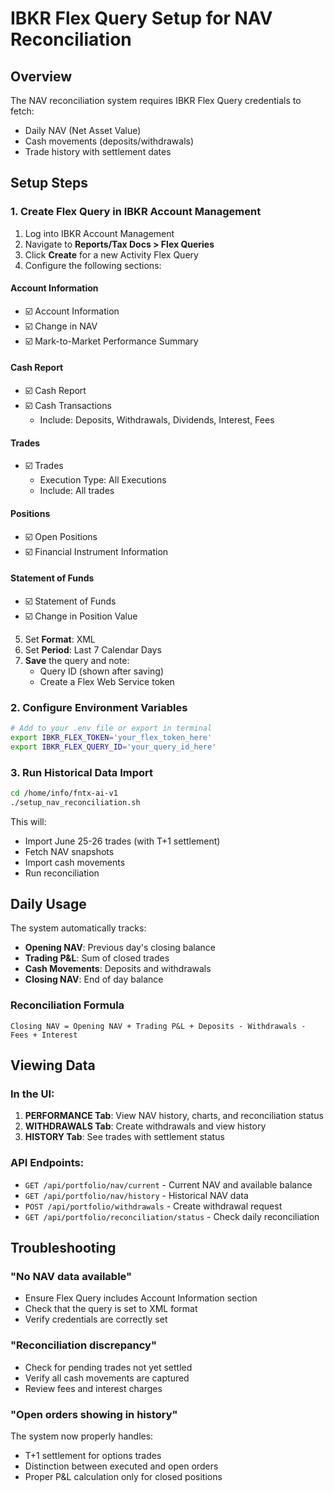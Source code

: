 # IBKR Flex Query Setup for NAV Reconciliation

## Overview
The NAV reconciliation system requires IBKR Flex Query credentials to fetch:
- Daily NAV (Net Asset Value)
- Cash movements (deposits/withdrawals)
- Trade history with settlement dates

## Setup Steps

### 1. Create Flex Query in IBKR Account Management

1. Log into IBKR Account Management
2. Navigate to **Reports/Tax Docs > Flex Queries**
3. Click **Create** for a new Activity Flex Query
4. Configure the following sections:

#### Account Information
- ☑️ Account Information
- ☑️ Change in NAV
- ☑️ Mark-to-Market Performance Summary

#### Cash Report
- ☑️ Cash Report
- ☑️ Cash Transactions
  - Include: Deposits, Withdrawals, Dividends, Interest, Fees

#### Trades
- ☑️ Trades
  - Execution Type: All Executions
  - Include: All trades

#### Positions
- ☑️ Open Positions
- ☑️ Financial Instrument Information

#### Statement of Funds
- ☑️ Statement of Funds
- ☑️ Change in Position Value

5. Set **Format**: XML
6. Set **Period**: Last 7 Calendar Days
7. **Save** the query and note:
   - Query ID (shown after saving)
   - Create a Flex Web Service token

### 2. Configure Environment Variables

```bash
# Add to your .env file or export in terminal
export IBKR_FLEX_TOKEN='your_flex_token_here'
export IBKR_FLEX_QUERY_ID='your_query_id_here'
```

### 3. Run Historical Data Import

```bash
cd /home/info/fntx-ai-v1
./setup_nav_reconciliation.sh
```

This will:
- Import June 25-26 trades (with T+1 settlement)
- Fetch NAV snapshots
- Import cash movements
- Run reconciliation

## Daily Usage

The system automatically tracks:
- **Opening NAV**: Previous day's closing balance
- **Trading P&L**: Sum of closed trades
- **Cash Movements**: Deposits and withdrawals
- **Closing NAV**: End of day balance

### Reconciliation Formula
```
Closing NAV = Opening NAV + Trading P&L + Deposits - Withdrawals - Fees + Interest
```

## Viewing Data

### In the UI:
1. **PERFORMANCE Tab**: View NAV history, charts, and reconciliation status
2. **WITHDRAWALS Tab**: Create withdrawals and view history
3. **HISTORY Tab**: See trades with settlement status

### API Endpoints:
- `GET /api/portfolio/nav/current` - Current NAV and available balance
- `GET /api/portfolio/nav/history` - Historical NAV data
- `POST /api/portfolio/withdrawals` - Create withdrawal request
- `GET /api/portfolio/reconciliation/status` - Check daily reconciliation

## Troubleshooting

### "No NAV data available"
- Ensure Flex Query includes Account Information section
- Check that the query is set to XML format
- Verify credentials are correctly set

### "Reconciliation discrepancy"
- Check for pending trades not yet settled
- Verify all cash movements are captured
- Review fees and interest charges

### "Open orders showing in history"
The system now properly handles:
- T+1 settlement for options trades
- Distinction between executed and open orders
- Proper P&L calculation only for closed positions